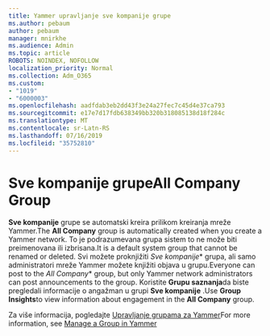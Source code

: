 ```yaml
---
title: Yammer upravljanje sve kompanije grupe
ms.author: pebaum
author: pebaum
manager: mnirkhe
ms.audience: Admin
ms.topic: article
ROBOTS: NOINDEX, NOFOLLOW
localization_priority: Normal
ms.collection: Adm_O365
ms.custom:
- "1019"
- "6000003"
ms.openlocfilehash: aadfdab3eb2dd43f3e24a27fec7c45d4e37ca793
ms.sourcegitcommit: e17e7d17fdb638349bb320b318085138d18f284c
ms.translationtype: MT
ms.contentlocale: sr-Latn-RS
ms.lasthandoff: 07/16/2019
ms.locfileid: "35752810"
---
```

# <a name="all-company-group"></a><span data-ttu-id="b2b60-102">Sve kompanije grupe</span><span class="sxs-lookup"><span data-stu-id="b2b60-102">All Company Group</span></span>

<span data-ttu-id="b2b60-103">**Sve kompanije** grupe se automatski kreira prilikom kreiranja mreže Yammer.</span><span class="sxs-lookup"><span data-stu-id="b2b60-103">The **All Company** group is automatically created when you create a Yammer network.</span></span> <span data-ttu-id="b2b60-104">To je podrazumevana grupa sistem to ne može biti preimenovana ili izbrisana.</span><span class="sxs-lookup"><span data-stu-id="b2b60-104">It is a default system group that cannot be renamed or deleted.</span></span> <span data-ttu-id="b2b60-105">Svi možete proknjižiti *Sve kompanije*\* grupa, ali samo administratori mreže Yammer možete knjižiti objava u grupu.</span><span class="sxs-lookup"><span data-stu-id="b2b60-105">Everyone can post to the *All Company*\* group, but only Yammer network administrators can post announcements to the group.</span></span> <span data-ttu-id="b2b60-106">Koristite **Grupu saznanja**da biste pregledali informacije o angažman u grupi **Sve kompanije** .</span><span class="sxs-lookup"><span data-stu-id="b2b60-106">Use **Group Insights**to view information about engagement in the **All Company** group.</span></span>

<span data-ttu-id="b2b60-107">Za više informacija, pogledajte [Upravljanje grupama za Yammer](https://support.office.com/article/Manage-a-group-in-Yammer-6e05c6d6-5548-4c88-89cd-e6757a514ef2)</span><span class="sxs-lookup"><span data-stu-id="b2b60-107">For more information, see [Manage a Group in Yammer](https://support.office.com/article/Manage-a-group-in-Yammer-6e05c6d6-5548-4c88-89cd-e6757a514ef2)</span></span>
